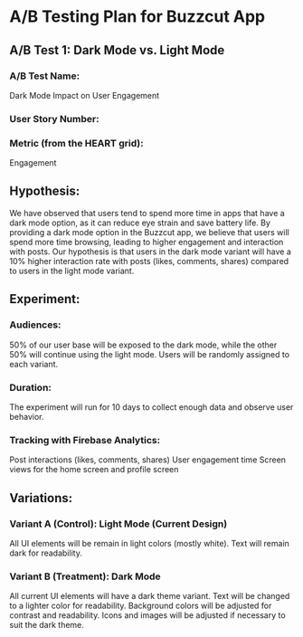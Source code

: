 # A/B Testing Plan for Buzzcut App

## A/B Test 1: Dark Mode vs. Light Mode

### A/B Test Name:
Dark Mode Impact on User Engagement

### User Story Number:


### Metric (from the HEART grid):
Engagement

## Hypothesis:
We have observed that users tend to spend more time in apps that have a dark mode option, as it can reduce eye strain and save battery life. By providing a dark mode option in the Buzzcut app, we believe that users will spend more time browsing, leading to higher engagement and interaction with posts. Our hypothesis is that users in the dark mode variant will have a 10% higher interaction rate with posts (likes, comments, shares) compared to users in the light mode variant.

## Experiment:
### Audiences: 
50% of our user base will be exposed to the dark mode, while the other 50% will continue using the light mode. Users will be randomly assigned to each variant.
### Duration: 
The experiment will run for 10 days to collect enough data and observe user behavior.
### Tracking with Firebase Analytics:

Post interactions (likes, comments, shares)
User engagement time
Screen views for the home screen and profile screen
## Variations:
### Variant A (Control): Light Mode (Current Design)
All UI elements will be remain in light colors (mostly white).
Text will remain dark for readability.
### Variant B (Treatment): Dark Mode
All current UI elements will have a dark theme variant.
Text will be changed to a lighter color for readability.
Background colors will be adjusted for contrast and readability.
Icons and images will be adjusted if necessary to suit the dark theme.
